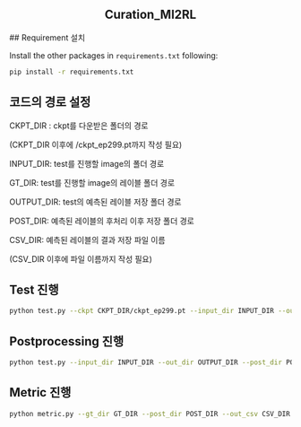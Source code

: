 <h2 align="center"> Curation_MI2RL </h2>

</div>
## Requirement 설치

Install the other packages in `requirements.txt` following:
```bash
pip install -r requirements.txt
```

## 코드의 경로 설정

CKPT_DIR : ckpt를 다운받은 폴더의 경로

(CKPT_DIR 이후에 /ckpt_ep299.pt까지 작성 필요)

INPUT_DIR: test를 진행할 image의 폴더 경로

GT_DIR: test를 진행할 image의 레이블 폴더 경로

OUTPUT_DIR: test의 예측된 레이블 저장 폴더 경로

POST_DIR: 예측된 레이블의 후처리 이후 저장 폴더 경로

CSV_DIR: 예측된 레이블의 결과 저장 파일 이름

(CSV_DIR 이후에 파일 이름까지 작성 필요)


## Test 진행

```bash
python test.py --ckpt CKPT_DIR/ckpt_ep299.pt --input_dir INPUT_DIR --out_dir OUTPUT_DIR
```

## Postprocessing 진행

```bash
python test.py --input_dir INPUT_DIR --out_dir OUTPUT_DIR --post_dir POST_DIR
```

## Metric 진행

```bash
python metric.py --gt_dir GT_DIR --post_dir POST_DIR --out_csv CSV_DIR
```
